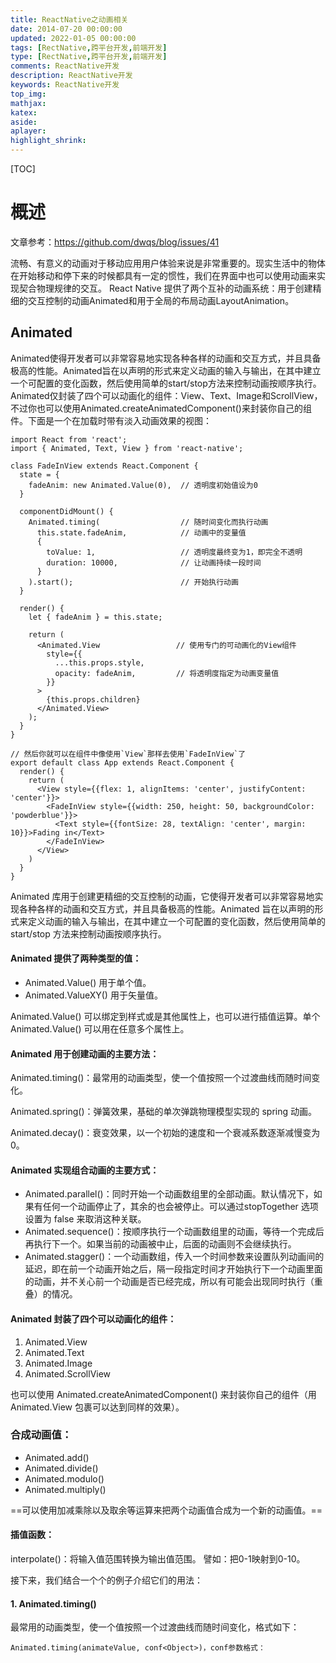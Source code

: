 ```yaml
---
title: ReactNative之动画相关
date: 2014-07-20 00:00:00
updated: 2022-01-05 00:00:00
tags: [RectNative,跨平台开发,前端开发]
type: [RectNative,跨平台开发,前端开发]
comments: ReactNative开发
description: ReactNative开发
keywords: ReactNative开发
top_img:
mathjax:
katex:
aside:
aplayer:
highlight_shrink:
---
```


[TOC]

# 概述

文章参考：https://github.com/dwqs/blog/issues/41



流畅、有意义的动画对于移动应用用户体验来说是非常重要的。现实生活中的物体在开始移动和停下来的时候都具有一定的惯性，我们在界面中也可以使用动画来实现契合物理规律的交互。
React Native 提供了两个互补的动画系统：用于创建精细的交互控制的动画Animated和用于全局的布局动画LayoutAnimation。

## Animated
Animated使得开发者可以非常容易地实现各种各样的动画和交互方式，并且具备极高的性能。Animated旨在以声明的形式来定义动画的输入与输出，在其中建立一个可配置的变化函数，然后使用简单的start/stop方法来控制动画按顺序执行。 Animated仅封装了四个可以动画化的组件：View、Text、Image和ScrollView，不过你也可以使用Animated.createAnimatedComponent()来封装你自己的组件。下面是一个在加载时带有淡入动画效果的视图：

```
import React from 'react';
import { Animated, Text, View } from 'react-native';

class FadeInView extends React.Component {
  state = {
    fadeAnim: new Animated.Value(0),  // 透明度初始值设为0
  }

  componentDidMount() {
    Animated.timing(                  // 随时间变化而执行动画
      this.state.fadeAnim,            // 动画中的变量值
      {
        toValue: 1,                   // 透明度最终变为1，即完全不透明
        duration: 10000,              // 让动画持续一段时间
      }
    ).start();                        // 开始执行动画
  }

  render() {
    let { fadeAnim } = this.state;

    return (
      <Animated.View                 // 使用专门的可动画化的View组件
        style={{
          ...this.props.style,
          opacity: fadeAnim,         // 将透明度指定为动画变量值
        }}
      >
        {this.props.children}
      </Animated.View>
    );
  }
}

// 然后你就可以在组件中像使用`View`那样去使用`FadeInView`了
export default class App extends React.Component {
  render() {
    return (
      <View style={{flex: 1, alignItems: 'center', justifyContent: 'center'}}>
        <FadeInView style={{width: 250, height: 50, backgroundColor: 'powderblue'}}>
          <Text style={{fontSize: 28, textAlign: 'center', margin: 10}}>Fading in</Text>
        </FadeInView>
      </View>
    )
  }
}
```

Animated 库用于创建更精细的交互控制的动画，它使得开发者可以非常容易地实现各种各样的动画和交互方式，并且具备极高的性能。Animated 旨在以声明的形式来定义动画的输入与输出，在其中建立一个可配置的变化函数，然后使用简单的 start/stop 方法来控制动画按顺序执行。

#### Animated 提供了两种类型的值：
- Animated.Value() 用于单个值。
- Animated.ValueXY() 用于矢量值。

Animated.Value() 可以绑定到样式或是其他属性上，也可以进行插值运算。单个 Animated.Value() 可以用在任意多个属性上。

#### Animated 用于创建动画的主要方法：

Animated.timing()：最常用的动画类型，使一个值按照一个过渡曲线而随时间变化。

Animated.spring()：弹簧效果，基础的单次弹跳物理模型实现的 spring 动画。

Animated.decay()：衰变效果，以一个初始的速度和一个衰减系数逐渐减慢变为0。

#### Animated 实现组合动画的主要方式：

- Animated.parallel()：同时开始一个动画数组里的全部动画。默认情况下，如果有任何一个动画停止了，其余的也会被停止。可以通过stopTogether 选项设置为 false 来取消这种关联。
- Animated.sequence()：按顺序执行一个动画数组里的动画，等待一个完成后再执行下一个。如果当前的动画被中止，后面的动画则不会继续执行。
- Animated.stagger()：一个动画数组，传入一个时间参数来设置队列动画间的延迟，即在前一个动画开始之后，隔一段指定时间才开始执行下一个动画里面的动画，并不关心前一个动画是否已经完成，所以有可能会出现同时执行（重叠）的情况。

#### Animated 封装了四个可以动画化的组件：
1. Animated.View
1. Animated.Text
1. Animated.Image
1. Animated.ScrollView

也可以使用 Animated.createAnimatedComponent() 来封装你自己的组件（用 Animated.View 包裹可以达到同样的效果）。

### 合成动画值：
- Animated.add()
- Animated.divide()
- Animated.modulo()
- Animated.multiply()

==可以使用加减乘除以及取余等运算来把两个动画值合成为一个新的动画值。==

#### 插值函数：

interpolate()：将输入值范围转换为输出值范围。
譬如：把0-1映射到0-10。


接下来，我们结合一个个的例子介绍它们的用法：

#### 1. Animated.timing()
最常用的动画类型，使一个值按照一个过渡曲线而随时间变化，格式如下：

```
Animated.timing(animateValue, conf<Object>)，conf参数格式：
```
